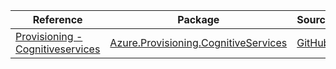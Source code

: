 | Reference | Package | Source |
|---|---|---|
|[Provisioning - Cognitiveservices](provisioning.cognitiveservices-readme.md)|[Azure.Provisioning.CognitiveServices](https://www.nuget.org/packages/Azure.Provisioning.CognitiveServices)|[GitHub](https://github.com/Azure/azure-sdk-for-net/blob/main/sdk/provisioning/Azure.Provisioning.CognitiveServices)|
